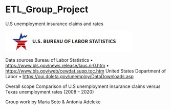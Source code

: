# ETL_Group_Project

U.S unemployment insurance claims and rates 

![labor.jpg](static/images/labor.jpg)

Data sources
Bureau of Labor Statistics
•	https://www.bls.gov/news.release/laus.nr0.htm
•	https://www.bls.gov/web/cewdat.supp.toc.htm
United States Department of Labor
•	https://oui.doleta.gov/unemploy/DataDownloads.asp

Overall scope
Comparison of U.S unemployment insurance claims versus Texas unemployment rates (2008 – 2020)

Group work by Maria Soto & Antonia Adeleke

